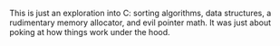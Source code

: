 This is just an exploration into C: sorting algorithms, data structures, a rudimentary memory allocator, and evil pointer math. It was just about poking at how things work under the hood.

